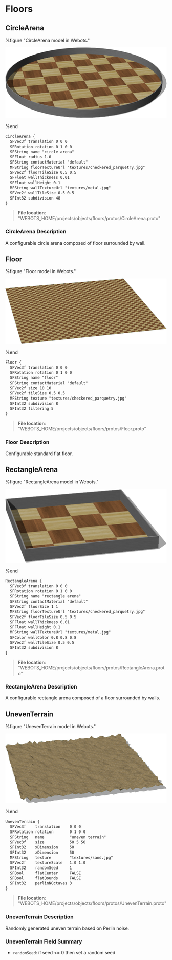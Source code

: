 # Floors

## CircleArena

%figure "CircleArena model in Webots."

![CircleArena](images/objects/floors/CircleArena/model.png)

%end

```
CircleArena {
  SFVec3f translation 0 0 0
  SFRotation rotation 0 1 0 0
  SFString name "circle arena"
  SFFloat radius 1.0
  SFString contactMaterial "default"
  MFString floorTextureUrl "textures/checkered_parquetry.jpg"
  SFVec2f floorTileSize 0.5 0.5
  SFFloat wallThickness 0.01
  SFFloat wallHeight 0.1
  MFString wallTextureUrl "textures/metal.jpg"
  SFVec2f wallTileSize 0.5 0.5
  SFInt32 subdivision 48
}
```

> **File location**: "WEBOTS\_HOME/projects/objects/floors/protos/CircleArena.proto"

### CircleArena Description

A configurable circle arena composed of floor surrounded by wall.

## Floor

%figure "Floor model in Webots."

![Floor](images/objects/floors/Floor/model.png)

%end

```
Floor {
  SFVec3f translation 0 0 0
  SFRotation rotation 0 1 0 0
  SFString name "floor"
  SFString contactMaterial "default"
  SFVec2f size 10 10
  SFVec2f tileSize 0.5 0.5
  MFString texture "textures/checkered_parquetry.jpg"
  SFInt32 subdivision 8
  SFInt32 filtering 5
}
```

> **File location**: "WEBOTS\_HOME/projects/objects/floors/protos/Floor.proto"

### Floor Description

Configurable standard flat floor.

## RectangleArena

%figure "RectangleArena model in Webots."

![RectangleArena](images/objects/floors/RectangleArena/model.png)

%end

```
RectangleArena {
  SFVec3f translation 0 0 0
  SFRotation rotation 0 1 0 0
  SFString name "rectangle arena"
  SFString contactMaterial "default"
  SFVec2f floorSize 1 1
  MFString floorTextureUrl "textures/checkered_parquetry.jpg"
  SFVec2f floorTileSize 0.5 0.5
  SFFloat wallThickness 0.01
  SFFloat wallHeight 0.1
  MFString wallTextureUrl "textures/metal.jpg"
  SFColor wallColor 0.8 0.8 0.8
  SFVec2f wallTileSize 0.5 0.5
  SFInt32 subdivision 8
}
```

> **File location**: "WEBOTS\_HOME/projects/objects/floors/protos/RectangleArena.proto"

### RectangleArena Description

A configurable rectangle arena composed of a floor surrounded by walls.

## UnevenTerrain

%figure "UnevenTerrain model in Webots."

![UnevenTerrain](images/objects/floors/UnevenTerrain/model.png)

%end

```
UnevenTerrain {
  SFVec3f    translation    0 0 0
  SFRotation rotation       0 1 0 0
  SFString   name           "uneven terrain"
  SFVec3f    size           50 5 50
  SFInt32    xDimension     50
  SFInt32    zDimension     50
  MFString   texture        "textures/sand.jpg"
  SFVec2f    textureScale   1.0 1.0
  SFInt32    randomSeed     1 
  SFBool     flatCenter     FALSE
  SFBool     flatBounds     FALSE
  SFInt32    perlinNOctaves 3
}
```

> **File location**: "WEBOTS\_HOME/projects/objects/floors/protos/UnevenTerrain.proto"

### UnevenTerrain Description

Randomly generated uneven terrain based on Perlin noise.

### UnevenTerrain Field Summary

- `randomSeed`: if seed <= 0 then set a random seed

